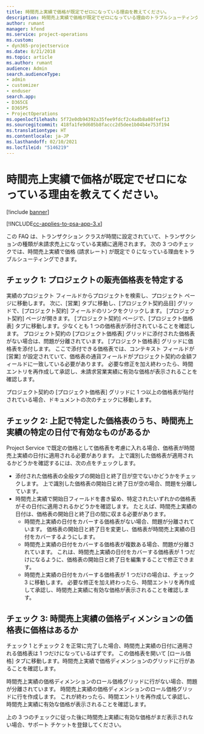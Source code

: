 ```yaml
---
title: 時間売上実績で価格が既定でゼロになっている理由を教えてください。
description: 時間売上実績で価格が既定でゼロになっている理由のトラブルシューティング。
author: rumant
manager: kfend
ms.service: project-operations
ms.custom:
- dyn365-projectservice
ms.date: 8/21/2018
ms.topic: article
ms.author: rumant
audience: Admin
search.audienceType:
- admin
- customizer
- enduser
search.app:
- D365CE
- D365PS
- ProjectOperations
ms.openlocfilehash: 5f72e0db94392a35fee9fdcf2c4adb8a08feef13
ms.sourcegitcommit: 418fa1fe9d605b8faccc2d5dee1b04b4e753f194
ms.translationtype: HT
ms.contentlocale: ja-JP
ms.lasthandoff: 02/10/2021
ms.locfileid: "5146219"
---
```

# <a name="why-is-price-defaulting-to-zero-on-time-sales-actuals"></a>時間売上実績で価格が既定でゼロになっている理由を教えてください。

[!include [banner](../includes/psa-now-project-operations.md)]

[!INCLUDE[cc-applies-to-psa-app-3.x](../includes/cc-applies-to-psa-app-3x.md)]

この FAQ は、トランザクション クラスが時間に設定されていて、トランザクションの種類が未請求売上になっている実績に適用されます。 次の 3 つのチェックでは、時間売上実績で価格 (請求レート) が既定で 0 になっている理由をトラブルシューティングできます。

## <a name="check-1-identify-the-sales-price-list-for-the-project"></a>チェック 1: プロジェクトの販売価格表を特定する

実績のプロジェクト フィールドからプロジェクトを検索し、プロジェクト ページに移動します。 次に、[営業] タブに移動し、[プロジェクト契約品目] グリッドで、[プロジェクト契約] フィールドのリンクをクリックします。 [プロジェクト契約] ページが開きます。 [プロジェクト契約] ページで、[プロジェクト価格表] タブに移動します。少なくとも 1 つの価格表が添付されていることを確認します。 プロジェクト契約の [プロジェクト価格表] グリッドに添付された価格表がない場合は、問題が分離されています。 [プロジェクト価格表] グリッドに価格表を添付します。 ここで添付できる価格表では、コンテキスト フィールドが [営業] が設定されていて、価格表の通貨フィールドがプロジェクト契約の金額フィールドに一致している必要があります。 必要な修正を加え終わったら、時間エントリを再作成して承認し、未請求営業実績に有効な価格が表示されることを確認します。 

プロジェクト契約の [プロジェクト価格表] グリッドに 1 つ以上の価格表が貼付されている場合、ドキュメントの次のチェックに移動します。

## <a name="check-2-are-any-of-the-price-lists-identified-above-valid-for-the-specific-date-of-the-time-sales-actual"></a>チェック 2: 上記で特定した価格表のうち、時間売上実績の特定の日付で有効なものがあるか

Project Service で既定の価格として価格表を考慮に入れる場合、価格表が時間売上実績の日付に適用される必要があります。 上で識別した価格表が適用されるかどうかを確認するには、次の点をチェックします。
- 添付された価格表の全般タブの開始日と終了日が空でないかどうかをチェックします。 上で識別した価格表の開始日と終了日が空の場合、問題を分離しています。 
- 時間売上実績で開始日フィールドを書き留め、特定されたいずれかの価格表がその日付に適用されるかどうかを確認します。 たとえば、時間売上実績の日付は、価格表の開始日と終了日の間に収まる必要があります。 
    - 時間売上実績の日付をカバーする価格表がない場合、問題が分離されています。 価格表の開始日と終了日を変更し、価格表が時間売上実績の日付をカバーするようにします。 
    - 時間売上実績の日付をカバーする価格表が複数ある場合、問題が分離されています。 これは、時間売上実績の日付をカバーする価格表が 1 つだけになるように、価格表の開始日と終了日を編集することで修正できます。 
    - 時間売上実績の日付をカバーする価格表が 1 つだけの場合は、チェック 3 に移動します。
必要な修正を加え終わったら、時間エントリを再作成して承認し、時間売上実績に有効な価格が表示されることを確認します。

## <a name="check-3-is-there-a-price-in-the-price-list-for-the-pricing-dimensions-on-the-time-sales-actual"></a>チェック 3: 時間売上実績の価格ディメンションの価格表に価格はあるか

チェック 1 とチェック 2 を正常に完了した場合、時間売上実績の日付に適用される価格表は 1 つだけになっているはずです。 この価格表を開いて [ロール価格] タブに移動します。時間売上実績で価格ディメンションのグリッドに行があることを確認します。

時間売上実績の価格ディメンションのロール価格グリッドに行がない場合、問題が分離されています。 時間売上実績の価格ディメンションのロール価格グリッドに行を作成します。 これが終わったら、時間エントリを再作成して承認し、時間売上実績に有効な価格が表示されることを確認します。

上の 3 つのチェックに従った後に時間売上実績に有効な価格がまだ表示されない場合、サポート チケットを登録してください。 

